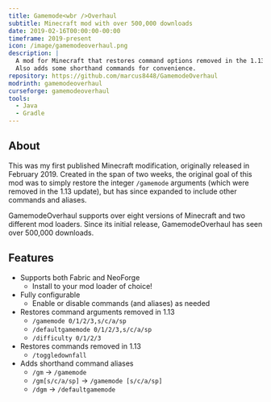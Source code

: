 ```yaml
---
title: Gamemode<wbr />Overhaul
subtitle: Minecraft mod with over 500,000 downloads
date: 2019-02-16T00:00:00-00:00
timeframe: 2019-present
icon: /image/gamemodeoverhaul.png
description: |
  A mod for Minecraft that restores command options removed in the 1.13 update.
  Also adds some shorthand commands for convenience.
repository: https://github.com/marcus8448/GamemodeOverhaul
modrinth: gamemodeoverhaul
curseforge: gamemodeoverhaul
tools:
  - Java
  - Gradle
---
```


## About

This was my first published Minecraft modification, originally released in February 2019.
Created in the span of two weeks, the original goal of this mod was to simply restore the integer `/gamemode` arguments
(which were removed in the 1.13 update), but has since expanded to include other commands and aliases.

GamemodeOverhaul supports over eight versions of Minecraft and two different mod loaders.
Since its initial release, GamemodeOverhaul has seen over 500,000 downloads.

## Features

* Supports both Fabric and NeoForge
  * Install to your mod loader of choice!
* Fully configurable
  * Enable or disable commands (and aliases) as needed
* Restores command arguments removed in 1.13
  * `/gamemode 0/1/2/3,s/c/a/sp`
  * `/defaultgamemode 0/1/2/3,s/c/a/sp`
  * `/difficulty 0/1/2/3`
* Restores commands removed in 1.13
  * `/toggledownfall`
* Adds shorthand command aliases
  * `/gm` -> `/gamemode`
  * `/gm[s/c/a/sp]` -> `/gamemode [s/c/a/sp]`
  * `/dgm` -> `/defaultgamemode`
